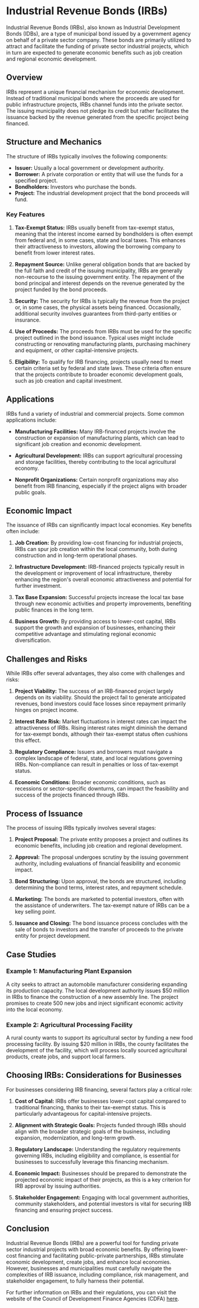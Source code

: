 # Industrial Revenue Bonds (IRBs)

Industrial Revenue Bonds (IRBs), also known as Industrial Development Bonds (IDBs), are a type of municipal bond issued by a government agency on behalf of a private sector company. These bonds are primarily utilized to attract and facilitate the funding of private sector industrial projects, which in turn are expected to generate economic benefits such as job creation and regional economic development.

## Overview

IRBs represent a unique financial mechanism for economic development. Instead of traditional municipal bonds where the proceeds are used for public infrastructure projects, IRBs channel funds into the private sector. The issuing municipality does not pledge its credit but rather facilitates the issuance backed by the revenue generated from the specific project being financed.

## Structure and Mechanics

The structure of IRBs typically involves the following components:

- **Issuer:** Usually a local government or development authority.
- **Borrower:** A private corporation or entity that will use the funds for a specified project.
- **Bondholders:** Investors who purchase the bonds.
- **Project:** The industrial development project that the bond proceeds will fund.

### Key Features

1. **Tax-Exempt Status:**
   IRBs usually benefit from tax-exempt status, meaning that the interest income earned by bondholders is often exempt from federal and, in some cases, state and local taxes. This enhances their attractiveness to investors, allowing the borrowing company to benefit from lower interest rates.

2. **Repayment Source:**
   Unlike general obligation bonds that are backed by the full faith and credit of the issuing municipality, IRBs are generally non-recourse to the issuing government entity. The repayment of the bond principal and interest depends on the revenue generated by the project funded by the bond proceeds.

3. **Security:**
   The security for IRBs is typically the revenue from the project or, in some cases, the physical assets being financed. Occasionally, additional security involves guarantees from third-party entities or insurance.

4. **Use of Proceeds:**
   The proceeds from IRBs must be used for the specific project outlined in the bond issuance. Typical uses might include constructing or renovating manufacturing plants, purchasing machinery and equipment, or other capital-intensive projects.

5. **Eligibility:**
   To qualify for IRB financing, projects usually need to meet certain criteria set by federal and state laws. These criteria often ensure that the projects contribute to broader economic development goals, such as job creation and capital investment.

## Applications

IRBs fund a variety of industrial and commercial projects. Some common applications include:

- **Manufacturing Facilities:**
  Many IRB-financed projects involve the construction or expansion of manufacturing plants, which can lead to significant job creation and economic development.

- **Agricultural Development:**
  IRBs can support agricultural processing and storage facilities, thereby contributing to the local agricultural economy.

- **Nonprofit Organizations:**
  Certain nonprofit organizations may also benefit from IRB financing, especially if the project aligns with broader public goals.

## Economic Impact

The issuance of IRBs can significantly impact local economies. Key benefits often include:

1. **Job Creation:**
   By providing low-cost financing for industrial projects, IRBs can spur job creation within the local community, both during construction and in long-term operational phases.

2. **Infrastructure Development:**
   IRB-financed projects typically result in the development or improvement of local infrastructure, thereby enhancing the region's overall economic attractiveness and potential for further investment.

3. **Tax Base Expansion:**
   Successful projects increase the local tax base through new economic activities and property improvements, benefiting public finances in the long term.

4. **Business Growth:**
   By providing access to lower-cost capital, IRBs support the growth and expansion of businesses, enhancing their competitive advantage and stimulating regional economic diversification.

## Challenges and Risks

While IRBs offer several advantages, they also come with challenges and risks:

1. **Project Viability:**
   The success of an IRB-financed project largely depends on its viability. Should the project fail to generate anticipated revenues, bond investors could face losses since repayment primarily hinges on project income.

2. **Interest Rate Risk:**
   Market fluctuations in interest rates can impact the attractiveness of IRBs. Rising interest rates might diminish the demand for tax-exempt bonds, although their tax-exempt status often cushions this effect.

3. **Regulatory Compliance:**
   Issuers and borrowers must navigate a complex landscape of federal, state, and local regulations governing IRBs. Non-compliance can result in penalties or loss of tax-exempt status.

4. **Economic Conditions:**
   Broader economic conditions, such as recessions or sector-specific downturns, can impact the feasibility and success of the projects financed through IRBs.

## Process of Issuance

The process of issuing IRBs typically involves several stages:

1. **Project Proposal:**
   The private entity proposes a project and outlines its economic benefits, including job creation and regional development.

2. **Approval:**
   The proposal undergoes scrutiny by the issuing government authority, including evaluations of financial feasibility and economic impact.

3. **Bond Structuring:**
   Upon approval, the bonds are structured, including determining the bond terms, interest rates, and repayment schedule.

4. **Marketing:**
   The bonds are marketed to potential investors, often with the assistance of underwriters. The tax-exempt nature of IRBs can be a key selling point.

5. **Issuance and Closing:**
   The bond issuance process concludes with the sale of bonds to investors and the transfer of proceeds to the private entity for project development.

## Case Studies

### Example 1: Manufacturing Plant Expansion

A city seeks to attract an automobile manufacturer considering expanding its production capacity. The local development authority issues $50 million in IRBs to finance the construction of a new assembly line. The project promises to create 500 new jobs and inject significant economic activity into the local economy.

### Example 2: Agricultural Processing Facility

A rural county wants to support its agricultural sector by funding a new food processing facility. By issuing $20 million in IRBs, the county facilitates the development of the facility, which will process locally sourced agricultural products, create jobs, and support local farmers.

## Choosing IRBs: Considerations for Businesses

For businesses considering IRB financing, several factors play a critical role:

1. **Cost of Capital:**
   IRBs offer businesses lower-cost capital compared to traditional financing, thanks to their tax-exempt status. This is particularly advantageous for capital-intensive projects.

2. **Alignment with Strategic Goals:**
   Projects funded through IRBs should align with the broader strategic goals of the business, including expansion, modernization, and long-term growth.

3. **Regulatory Landscape:**
   Understanding the regulatory requirements governing IRBs, including eligibility and compliance, is essential for businesses to successfully leverage this financing mechanism.

4. **Economic Impact:**
   Businesses should be prepared to demonstrate the projected economic impact of their projects, as this is a key criterion for IRB approval by issuing authorities.

5. **Stakeholder Engagement:**
   Engaging with local government authorities, community stakeholders, and potential investors is vital for securing IRB financing and ensuring project success.

## Conclusion

Industrial Revenue Bonds (IRBs) are a powerful tool for funding private sector industrial projects with broad economic benefits. By offering lower-cost financing and facilitating public-private partnerships, IRBs stimulate economic development, create jobs, and enhance local economies. However, businesses and municipalities must carefully navigate the complexities of IRB issuance, including compliance, risk management, and stakeholder engagement, to fully harness their potential.

For further information on IRBs and their regulations, you can visit the website of the Council of Development Finance Agencies (CDFA) [here](https://www.cdfa.net/).